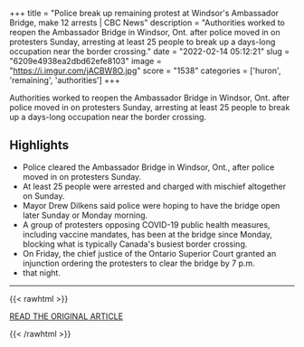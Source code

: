 +++
title = "Police break up remaining protest at Windsor's Ambassador Bridge, make 12 arrests | CBC News"
description = "Authorities worked to reopen the Ambassador Bridge in Windsor, Ont. after police moved in on protesters Sunday, arresting at least 25 people to break up a days-long occupation near the border crossing."
date = "2022-02-14 05:12:21"
slug = "6209e4938ea2dbd62efe8103"
image = "https://i.imgur.com/jACBW8O.jpg"
score = "1538"
categories = ['huron', 'remaining', 'authorities']
+++

Authorities worked to reopen the Ambassador Bridge in Windsor, Ont. after police moved in on protesters Sunday, arresting at least 25 people to break up a days-long occupation near the border crossing.

## Highlights

- Police cleared the Ambassador Bridge in Windsor, Ont., after police moved in on protesters Sunday.
- At least 25 people were arrested and charged with mischief altogether on Sunday.
- Mayor Drew Dilkens said police were hoping to have the bridge open later Sunday or Monday morning.
- A group of protesters opposing COVID-19 public health measures, including vaccine mandates, has been at the bridge since Monday, blocking what is typically Canada's busiest border crossing.
- On Friday, the chief justice of the Ontario Superior Court granted an injunction ordering the protesters to clear the bridge by 7 p.m.
- that night.

---

{{< rawhtml >}}
  <p class="article-category">
    <a target="_blank" href="https://www.cbc.ca/news/canada/windsor/ambassador-bridge-1.6350120?__vfz=medium%3Dsharebar">READ THE ORIGINAL ARTICLE</a>
  </p>
{{< /rawhtml >}}
